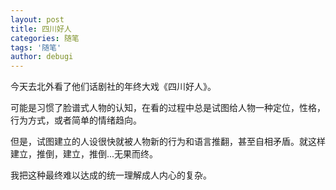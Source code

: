```yaml
---
layout: post
title: 四川好人
categories: 随笔
tags: '随笔'
author: debugi
---
```


今天去北外看了他们话剧社的年终大戏《四川好人》。  

可能是习惯了脸谱式人物的认知，在看的过程中总是试图给人物一种定位，性格，行为方式，或者简单的情绪趋向。  

但是，试图建立的人设很快就被人物新的行为和语言推翻，甚至自相矛盾。就这样建立，推倒，建立，推倒...无果而终。  

我把这种最终难以达成的统一理解成人内心的复杂。  





